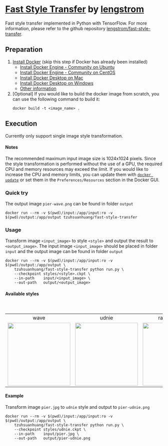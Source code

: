 # [Fast Style Transfer](https://github.com/lengstrom/fast-style-transfer) by [lengstrom](https://github.com/lengstrom)
Fast style transfer implemented in Python with TensorFlow. For more information, please refer to the github repository [lengstrom/fast-style-transfer](https://github.com/lengstrom/fast-style-transfer).

## Preparation
1. [Install Docker](https://docs.docker.com/install/) (skip this step if Docker has already been installed)
    - [Install Docker Engine - Community on Ubuntu](https://docs.docker.com/install/linux/docker-ce/ubuntu/)
    - [Install Docker Engine - Community on CentOS](https://docs.docker.com/install/linux/docker-ce/centos/)
    - [Install Docker Desktop on Mac](https://docs.docker.com/docker-for-mac/install/)
    - [Install Docker Desktop on Windows](https://docs.docker.com/docker-for-windows/install/)
    - [Other information](https://docs.docker.com/install/)
2. [Optional] If you would like to build the docker image from scratch, you can use the following command to build it:
    ```shell
    docker build -t <image_name> .
    ```

## Execution
Currently only support single image style transformation.

#### Notes
The recommended maximum input image size is 1024x1024 pixels. Since the style transformation is performed without the use of a GPU, the required CPU and memory resources may exceed the limit. If you would like to increase the CPU and memory limits, you can update them with [`docker update`](https://docs.docker.com/engine/reference/commandline/update/) or set them in the `Preferences/Resources` section in the Docker GUI.

### Quick try
The output image `pier-wave.png` can be found in folder `output`
```shell
docker run --rm -v $(pwd)/input:/app/input:ro -v $(pwd)/output:/app/output tzuhsuanhuang/fast-style-transfer
```

### Usage
Transform image `<input_image>` to style `<style>` and output the result to `<output_image>`. The input image `<input_image>` should be placed in folder `input` and the output image can be found in folder `output`
```shell
docker run --rm -v $(pwd)/input:/app/input:ro -v $(pwd)/output:/app/output \
    tzuhsuanhuang/fast-style-transfer python run.py \
    --checkpoint styles/<style>.ckpt \
    --in-path    input/<input_image> \
    --out-path   output/<output_image>
```

#### Available styles
<table>
　<tr>
    <td align='center'>wave</td>
    <td align='center'>udnie</td>
    <td align='center'>rain_princess</td>
    <td align='center'>la_muse</td>
    <td align='center'>wreck</td>
    <td align='center'>scream</td>
　</tr>
　<tr>
    <td align='center'><a href='https://github.com/thhuang/fast-style-transfer/blob/master/examples/style/wave.jpg'><img src='https://github.com/thhuang/fast-style-transfer/blob/master/examples/thumbs/wave.jpg?raw=true' height='200px'></a></td>
    <td align='center'><a href='https://github.com/thhuang/fast-style-transfer/blob/master/examples/style/udnie.jpg'><img src='https://github.com/thhuang/fast-style-transfer/blob/master/examples/thumbs/udnie.jpg?raw=true' height='200px'></a></td>
    <td align='center'><a href='https://github.com/thhuang/fast-style-transfer/blob/master/examples/style/rain_princess.jpg'><img src='https://github.com/thhuang/fast-style-transfer/blob/master/examples/thumbs/rain_princess.jpg?raw=true' height='200px'></a></td>
    <td align='center'><a href='https://github.com/thhuang/fast-style-transfer/blob/master/examples/style/la_muse.jpg'><img src='https://github.com/thhuang/fast-style-transfer/blob/master/examples/thumbs/la_muse.jpg?raw=true' height='200px'></a></td>
    <td align='center'><a href='https://github.com/thhuang/fast-style-transfer/blob/master/examples/style/the_shipwreck_of_the_minotaur.jpg'><img src='https://github.com/thhuang/fast-style-transfer/blob/master/examples/thumbs/the_shipwreck_of_the_minotaur.jpg?raw=true' height='200px'></a></td>
    <td align='center'><a href='https://github.com/thhuang/fast-style-transfer/blob/master/examples/style/the_scream.jpg'><img src='https://github.com/thhuang/fast-style-transfer/blob/master/examples/thumbs/the_scream.jpg?raw=true' height='200px'></a></td>
　</tr>
</table>

#### Example
Transform image `pier.jpg` to `udnie` style and output to `pier-udnie.png`
```shell
docker run --rm -v $(pwd)/input:/app/input:ro -v $(pwd)/output:/app/output \
    tzuhsuanhuang/fast-style-transfer python run.py \
    --checkpoint styles/udnie.ckpt \
    --in-path    input/pier.jpg \
    --out-path   output/pier-udnie.png
```
